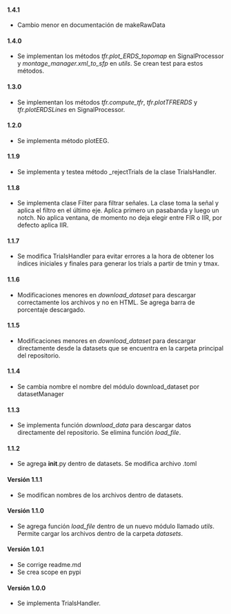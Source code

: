 #### 1.4.1

- Cambio menor en documentación de makeRawData

#### 1.4.0

- Se implementan los métodos *tfr.plot_ERDS_topomap* en SignalProcessor y *montage_manager.xml_to_sfp* en *utils*. Se crean test para estos métodos.

#### 1.3.0

- Se implementan los métodos *tfr.compute_tfr*, *tfr.plotTFRERDS* y *tfr.plotERDSLines* en SignalProcessor.

#### 1.2.0

- Se implementa método plotEEG.

#### 1.1.9

- Se implementa y testea método _rejectTrials de la clase TrialsHandler. 

#### 1.1.8

- Se implementa clase Filter para filtrar señales. La clase toma la señal y aplica el filtro en el último eje. Aplica primero un pasabanda y luego un notch. No aplica ventana, de momento no deja elegir entre FIR o IIR, por defecto aplica IIR.

#### 1.1.7

- Se modifica TrialsHandler para evitar errores a la hora de obtener los índices iniciales y finales para generar los trials a partir de tmin y tmax.

#### 1.1.6

- Modificaciones menores en *download_dataset* para descargar correctamente los archivos y no en HTML. Se agrega barra de porcentaje descargado.

#### 1.1.5

- Modificaciones menores en *download_dataset* para descargar directamente desde la datasets que se encuentra en la carpeta principal del repositorio.

#### 1.1.4

- Se cambia nombre el nombre del módulo download_dataset por datasetManager

#### 1.1.3

- Se implementa función *download_data* para descargar datos directamente del repositorio. Se elimina función *load_file*.

#### 1.1.2

- Se agrega __init__.py dentro de datasets. Se modifica archivo .toml

#### Versión 1.1.1

- Se modifican nombres de los archivos dentro de datasets.

#### Versión 1.1.0

- Se agrega función *load_file* dentro de un nuevo módulo llamado *utils*. Permite cargar los archivos dentro de la carpeta *datasets*.

#### Versión 1.0.1

- Se corrige readme.md
- Se crea scope en pypi

#### Versión 1.0.0

- Se implementa TrialsHandler.
